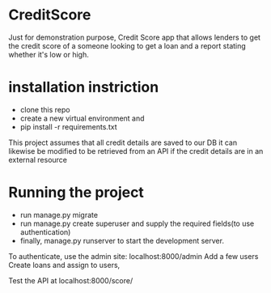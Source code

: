 # CreditScore

Just for demonstration purpose,
Credit Score app that allows lenders to get the credit score of a someone looking to get a loan and a report stating whether it's low or high.

# installation instriction
- clone this repo
- create a new virtual environment and
- pip install -r requirements.txt

This project assumes that all credit details are saved to our DB
it can likewise be modified to be retrieved from an API if the credit details are in an external resource

# Running the project
-  run manage.py migrate
-  run manage.py create superuser and supply the required fields(to use authentication)
-  finally, manage.py runserver to start the development server.

To authenticate, use the admin site: localhost:8000/admin
Add a few users
Create loans and assign to users,

Test the API at localhost:8000/score/<username>
